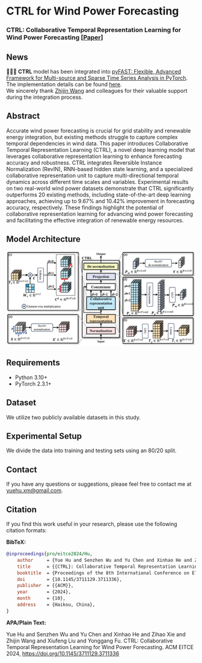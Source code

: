 # CTRL for Wind Power Forecasting

### CTRL: Collaborative Temporal Representation Learning for Wind Power Forecasting [[Paper](https://doi.org/10.1145/3711129.3711336)]

## News

🎉🎉🎉 **CTRL** model has been integrated
into [pyFAST: Flexible, Advanced Framework for Multi-source and Sparse Time Series Analysis in PyTorch](https://github.com/freepose/pyFAST).
The implementation details can be found [here](https://github.com/freepose/pyFAST/blob/main/fast/model/mts/coat.py).  
We sincerely thank [Zhijin Wang](https://github.com/freepose) and colleagues for their valuable support during the
integration process.

## Abstract

Accurate wind power forecasting is crucial for grid stability and renewable energy integration, but existing methods struggle to capture complex temporal dependencies in wind data. This paper introduces Collaborative Temporal Representation Learning (CTRL), a novel deep learning model that leverages collaborative representation learning to enhance forecasting accuracy and robustness. CTRL integrates Reversible Instance Normalization (RevIN), RNN-based hidden state learning, and a specialized collaborative representation unit to capture multi-directional temporal dynamics across different time scales and variables. Experimental results on two real-world wind power datasets demonstrate that CTRL significantly outperforms 20 existing methods, including state-of-the-art deep learning approaches, achieving up to 9.67% and 10.42% improvement in forecasting accuracy, respectively. These findings highlight the potential of collaborative representation learning for advancing wind power forecasting and facilitating the effective integration of renewable energy resources.

## Model Architecture

![Model Architecture](model_architecture.png)

## Requirements

- Python 3.10+
- PyTorch 2.3.1+

## Dataset

We utilize two publicly available datasets in this study.

## Experimental Setup

We divide the data into training and testing sets using an 80/20 split.

## Contact

If you have any questions or suggestions, please feel free to contact me at [yuehu.xm@gmail.com](yuehu.xm@gmail.com).

## Citation

If you find this work useful in your research, please use the following citation formats:

**BibTeX:**

```bibtex
@inproceedings{pro/eitce2024/Hu,
	author     = {Yue Hu and Senzhen Wu and Yu Chen and Xinhao He and Zihao Xie and Zhijin Wang and Xiufeng Liu and Yonggang Fu},
	title      = {{CTRL}: Collaborative Temporal Representation Learning for Day-ahead Wind Power Forecasting},
	booktitle  = {Proceedings of the 8th International Conference on Electronic Information Technology and Computer Engineering},
    doi        = {10.1145/3711129.3711336},
	publisher  = {{ACM}},
	year       = {2024},
	month      = {10},
	address    = {Haikou, China},
}
```

**APA/Plain Text:**

Yue Hu and Senzhen Wu and Yu Chen and Xinhao He and Zihao Xie and Zhijin Wang and Xiufeng Liu and Yonggang Fu. CTRL: Collaborative Temporal Representation Learning for Wind Power Forecasting. ACM EITCE 2024, https://doi.org/10.1145/3711129.3711336
